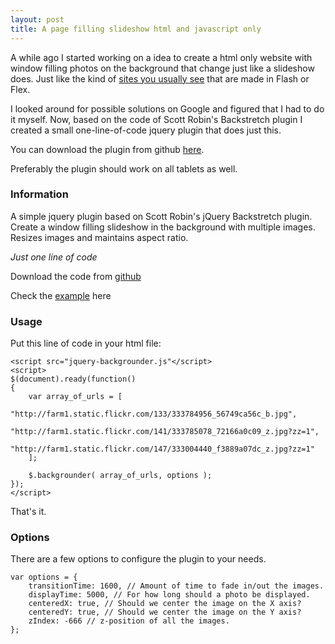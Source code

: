 ```yaml
---
layout: post
title: A page filling slideshow html and javascript only
---
```


A while ago I started working on a idea to create a html only website with window filling photos on the background that change just like a slideshow does. Just like the kind of [sites you usually see][example] that are made in Flash or Flex.

I looked around for possible solutions on Google and figured that I had to do it myself. Now, based on the code of Scott Robin's Backstretch plugin I created a small one-line-of-code jquery plugin that does just this.

You can download the plugin from github [here][github_link_to_plugin].

Preferably the plugin should work on all tablets as well.

### Information

A simple jquery plugin based on Scott Robin's jQuery Backstretch plugin.
Create a window filling slideshow in the background with multiple images.
Resizes images and maintains aspect ratio.

*Just one line of code*

Download the code from [github][github_link_to_plugin]

Check the [example][example] here

### Usage

Put this line of code in your html file:

	<script src="jquery-backgrounder.js"</script>
	<script>
	$(document).ready(function()
	{
	    var array_of_urls = [
	        "http://farm1.static.flickr.com/133/333784956_56749ca56c_b.jpg",
	        "http://farm1.static.flickr.com/141/333785078_72166a0c09_z.jpg?zz=1",
	        "http://farm1.static.flickr.com/147/333004440_f3889a07dc_z.jpg?zz=1"
	    ];

	    $.backgrounder( array_of_urls, options );
	});
	</script>

That's it.

### Options

There are a few options to configure the plugin to your needs.

	var options = {
	    transitionTime: 1600, // Amount of time to fade in/out the images.
	    displayTime: 5000, // For how long should a photo be displayed.
	    centeredX: true, // Should we center the image on the X axis?
	    centeredY: true, // Should we center the image on the Y axis?
	    zIndex: -666 // z-position of all the images.
	};


[example]: http://activeden.net/item/fullscreen-background-slideshow-v1/full_screen_preview/31303
[github_link_to_plugin]: https://github.com/nrocco/jquery-backgrounder
